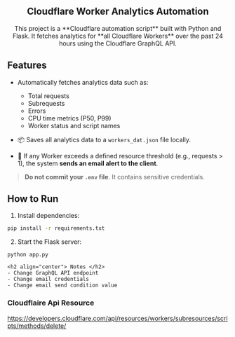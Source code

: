 <h2 align="center"> Cloudflare Worker Analytics Automation </h2>

<p align="center"> This project is a **Cloudflare automation script** built with Python and Flask.  
It fetches analytics for **all Cloudflare Workers** over the past 24 hours using the Cloudflare GraphQL API.
</p>

## Features

- Automatically fetches analytics data such as:
  - Total requests
  - Subrequests
  - Errors
  - CPU time metrics (P50, P99)
  - Worker status and script names

- 📦 Saves all analytics data to a `workers_dat.json` file locally.

- 📧 If any Worker exceeds a defined resource threshold (e.g., requests > 1), the system **sends an email alert to the client**.


>  **Do not commit your `.env` file**. It contains sensitive credentials.

##  How to Run

1. Install dependencies:

```bash
pip install -r requirements.txt
```
2. Start the Flask server:
```
python app.py
```

```
<h2 align="center"> Notes </h2>
- Change GraphQL API endpoint
- Change email credentials
- Change email send condition value 
```

### Cloudflaire Api Resource
https://developers.cloudflare.com/api/resources/workers/subresources/scripts/methods/delete/